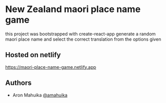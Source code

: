 # New Zealand maori place name game

this project was bootstrapped with create-react-app
generate a random maori place name and select the correct translation from the options given

## Hosted on netlify

https://maori-place-name-game.netlify.app



## Authors

- Aron Mahuika [@amahuika](https://github.com/amahuika)
